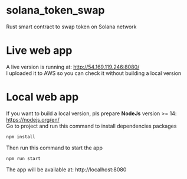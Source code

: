 # solana_token_swap
Rust smart contract to swap token on Solana network

# Live web app
A live version is running at: http://54.169.119.246:8080/ <br />
I uploaded it to AWS so you can check it without building a local version

# Local web app
If you want to build a local version, pls prepare **NodeJs** version >= 14: https://nodejs.org/en/ <br />
Go to project and run this command to install dependencies packages
```
npm install
```
Then run this command to start the app
```
npm run start
```
The app will be available at: http://localhost:8080
